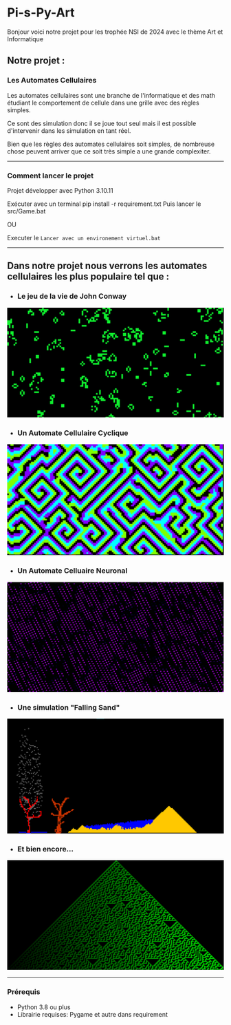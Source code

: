 
# Pi-s-Py-Art

Bonjour voici notre projet pour les trophée NSI de 2024 avec le thème Art et Informatique


## Notre projet : 

### Les Automates Cellulaires

Les automates cellulaires sont une branche de l'informatique et des math étudiant le comportement de cellule dans une grille avec des règles simples.

Ce sont des simulation donc il se joue tout seul mais il est possible d'intervenir dans les simulation en tant réel.

Bien que les règles des automates cellulaires soit simples, de nombreuse chose peuvent arriver que ce soit très simple a une grande complexiter.

---

### Comment lancer le projet

Projet développer avec Python 3.10.11

Exécuter avec un terminal pip install -r requirement.txt
Puis lancer le src/Game.bat

OU

Executer le `Lancer avec un environement virtuel.bat`

---

##  Dans notre projet nous verrons les automates cellulaires les plus populaire tel que :

- ### Le jeu de la vie de John Conway
![jeu de la vie](data/jdlv.png)
  
- ### Un Automate Cellulaire Cyclique
![Cyclic](data/Cyclic.png)

- ### Un Automate Celluaire Neuronal
![Neuro](data/neuronal.png)

- ### Une simulation "Falling Sand"
![Sand](data/Sand.png)

- ### Et bien encore...
![Other](data/other.png)

---

### Prérequis

- Python 3.8 ou plus
- Librairie requises: Pygame et autre dans requirement



